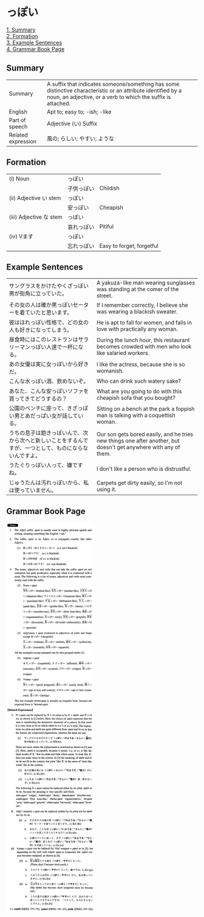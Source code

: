# っぽい

[1. Summary](#summary)<br>
[2. Formation](#formation)<br>
[3. Example Sentences](#example-sentences)<br>
[4. Grammar Book Page](#grammar-book-page)<br>


## Summary

<table><tr>   <td>Summary</td>   <td>A suffix that indicates someone/something has some distinctive characteristic or an attribute identified by a noun, an adjective, or a verb to which the suffix is attached.</td></tr><tr>   <td>English</td>   <td>Apt to; easy to; -ish; -like</td></tr><tr>   <td>Part of speech</td>   <td>Adjective (い) Suffix</td></tr><tr>   <td>Related expression</td>   <td>風の; らしい; やすい; ような</td></tr></table>

## Formation

<table class="table"><tbody><tr class="tr head"><td class="td"><span class="numbers">(i)</span> <span class="bold">Noun</span></td><td class="td"><span class="concept">っぽい</span></td><td class="td"></td></tr><tr class="tr"><td class="td"></td><td class="td"><span>子供</span><span class="concept">っぽい</span></td><td class="td"><span>Childish</span></td></tr><tr class="tr head"><td class="td"><span class="numbers">(ii)</span> <span class="bold">Adjective い stem</span></td><td class="td"><span class="concept">っぽい</span></td><td class="td"></td></tr><tr class="tr"><td class="td"></td><td class="td"><span>安</span><span class="concept">っぽい</span></td><td class="td"><span>Cheapish</span></td></tr><tr class="tr head"><td class="td"><span class="numbers">(iii)</span> <span class="bold">Adjective な stem</span></td><td class="td"><span class="concept">っぽい</span></td><td class="td"></td></tr><tr class="tr"><td class="td"></td><td class="td"><span>哀れ</span><span class="concept">っぽい</span></td><td class="td"><span>Pitiful</span></td></tr><tr class="tr head"><td class="td"><span class="numbers">(iv)</span> <span class="bold">Vます</span></td><td class="td"><span class="concept">っぽい</span></td><td class="td"></td></tr><tr class="tr"><td class="td"></td><td class="td"><span>忘れ</span><span class="concept">っぽい</span></td><td class="td"><span>Easy to forget, forgetful</span></td></tr></tbody></table>

## Example Sentences

<table><tr>   <td>サングラスをかけたやくざっぽい男が街角に立っていた。</td>   <td>A yakuza-like man wearing sunglasses was standing at the comer of the street.</td></tr><tr>   <td>その女の人は確か黒っぽいセーターを着ていたと思います。</td>   <td>If I remember correctly, I believe she was wearing a blackish sweater.</td></tr><tr>   <td>彼はほれっぽい性格で、どの女の人も好きになってしまう。</td>   <td>He is apt to fall for women, and falls in love with practically any woman.</td></tr><tr>   <td>昼食時にはこのレストランはサラリーマンっぽい人達で一杯になる。</td>   <td>During the lunch hour, this restaurant becomes crowded with men who look like salaried workers.</td></tr><tr>   <td>あの女優は実に女っぽいから好きだ。</td>   <td>I like the actress, because she is so womanish.</td></tr><tr>   <td>こんな水っぽい酒、飲めないぞ。</td>   <td>Who can drink such watery sake?</td></tr><tr>   <td>あなた、こんな安っぽいソファを買ってきてどうするの？</td>   <td>What are you going to do with this cheapish sofa that you bought?</td></tr><tr>   <td>公園のベンチに座って、きざっぽい男とあだっぱい女が話している。</td>   <td>Sitting on a bench at the park a foppish man is talking with a coquettish woman.</td></tr><tr>   <td>うちの息子は飽きっぽいんで、次から次へと新しいことをするんですが、一つとして、ものにならないんですよ。</td>   <td>Our son gets bored easily, and he tries new things one after another, but doesn't get anywhere with any of them.</td></tr><tr>   <td>うたぐりっぽい人って、嫌ですね。</td>   <td>I don't like a person who is distrustful.</td></tr><tr>   <td>じゅうたんは汚れっぽいから、私は使っていません。</td>   <td>Carpets get dirty easily, so I'm not using it.</td></tr></table>

## Grammar Book Page

![](../img/Intermediateっぽい.png)

